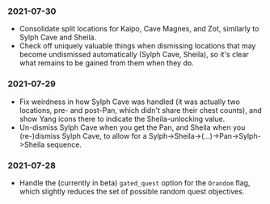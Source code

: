 ### 2021-07-30
- Consolidate split locations for Kaipo, Cave Magnes, and Zot, similarly to
  Sylph Cave and Sheila.
- Check off uniquely valuable things when dismissing locations that may become
  undismissed automatically (Sylph Cave, Sheila), so it's clear what remains
  to be gained from them when they do.

### 2021-07-29
- Fix weirdness in how Sylph Cave was handled (it was actually two locations,
  pre- and post-Pan, which didn't share their chest counts), and show Yang
  icons there to indicate the Sheila-unlocking value.
- Un-dismiss Sylph Cave when you get the Pan, and Sheila when you (re-)dismiss
  Sylph Cave, to allow for a Sylph->Sheila->(...)->Pan->Sylph->Sheila
  sequence.

### 2021-07-28
- Handle the (currently in beta) `gated_quest` option for the `Orandom` flag,
  which slightly reduces the set of possible random quest objectives.
